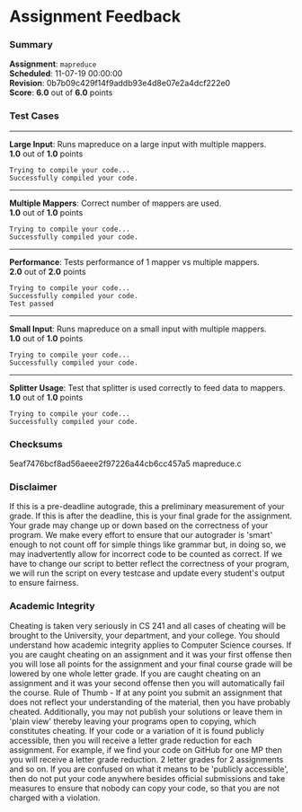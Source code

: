 # Assignment Feedback

### Summary

**Assignment**: `mapreduce`  
**Scheduled**: 11-07-19 00:00:00  
**Revision**: 0b7b09c429f14f9addb93e4d8e07e2a4dcf222e0  
**Score**: **6.0** out of **6.0** points

### Test Cases
---

**Large Input**: Runs mapreduce on a large input with multiple mappers.  
**1.0** out of **1.0** points
```
Trying to compile your code...
Successfully compiled your code.
```
---

**Multiple Mappers**: Correct number of mappers are used.  
**1.0** out of **1.0** points
```
Trying to compile your code...
Successfully compiled your code.
```
---

**Performance**: Tests performance of 1 mapper vs multiple mappers.  
**2.0** out of **2.0** points
```
Trying to compile your code...
Successfully compiled your code.
Test passed
```
---

**Small Input**: Runs mapreduce on a small input with multiple mappers.  
**1.0** out of **1.0** points
```
Trying to compile your code...
Successfully compiled your code.
```
---

**Splitter Usage**: Test that splitter is used correctly to feed data to mappers.  
**1.0** out of **1.0** points
```
Trying to compile your code...
Successfully compiled your code.
```
### Checksums

5eaf7476bcf8ad56aeee2f97226a44cb6cc457a5 mapreduce.c


### Disclaimer
If this is a pre-deadline autograde, this a preliminary measurement of your grade.
If this is after the deadline, this is your final grade for the assignment.
Your grade may change up or down based on the correctness of your program.
We make every effort to ensure that our autograder is 'smart' enough to not count off
for simple things like grammar but, in doing so, we may inadvertently allow for
incorrect code to be counted as correct.
If we have to change our script to better reflect the correctness of your program,
we will run the script on every testcase and update every student's output to ensure fairness.



### Academic Integrity
Cheating is taken very seriously in CS 241 and all cases of cheating will be brought to the University, your department, and your college.
You should understand how academic integrity applies to Computer Science courses.
If you are caught cheating on an assignment and it was your first offense then you will lose all points for the assignment and your final course
grade will be lowered by one whole letter grade. If you are caught cheating on an assignment and it was your second offense then you will automatically fail the course.
Rule of Thumb - If at any point you submit an assignment that does not reflect your understanding of the material, then you have probably cheated.
Additionally, you may not publish your solutions or leave them in 'plain view' thereby leaving your programs open to copying, which constitutes cheating.
If your code or a variation of it is found publicly accessible, then you will receive a letter grade reduction for each assignment.
For example, if we find your code on GitHub for one MP then you will receive a letter grade reduction. 2 letter grades for 2 assignments and so on.
If you are confused on what it means to be 'publicly accessible', then do not put your code anywhere besides official submissions and take measures
to ensure that nobody can copy your code, so that you are not charged with a violation.


